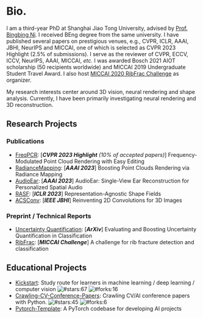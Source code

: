 # Bio.
I am a third-year PhD at Shanghai Jiao Tong University, advised by <a href='https://scholar.google.com/citations?user=eUbmKwYAAAAJ'>Prof. Bingbing Ni</a>. I received BEng degree from the same university. I have published several papers on prestigious venues, e.g., CVPR, ICLR, AAAI, JBHI, NeurIPS and MICCAI, one of which is selected as CVPR 2023 Highlight (2.5% of submissions). I serve as the reviewer of CVPR, ECCV, ICCV, NeurIPS, AAAI, MICCAI, *etc.* I was awarded Bosch 2021 AIOT scholarship (50 recipients worldwide) and MICCAI 2019 Undergraduate Student Travel Award. I also host <a href='https://ribfrac.grand-challenge.org/'>MICCAI 2020 RibFrac Challenge</a> as organizer. 

My research interests center around 3D vision, neural rendering and shape analysis. Currently, I have been primarily investigating neural rendering and 3D reconstruction.


## Research Projects
### Publications
* [FreqPCR](https://github.com/yizhangphd/FreqPCR): [***CVPR 2023 Highlight*** *(10% of accepted papers)*]  Frequency-Modulated Point Cloud Rendering with Easy Editing
* [RadianceMapping](https://github.com/seanywang0408/RadianceMapping): [***AAAI 2023***] Boosting Point Clouds Rendering via Radiance Mapping
* [AudioEar](https://github.com/seanywang0408/AudioEar): [***AAAI 2023***] AudioEar: Single-View Ear Reconstruction for Personalized Spatial Audio 
* [RASF](https://github.com/seanywang0408/RASF): [***ICLR 2023***] Representation-Agnostic Shape Fields
* [ACSConv](https://github.com/M3DV/ACSConv): [***IEEE JBHI***] Reinventing 2D Convolutions for 3D Images

### Preprint / Technical Reports
* [Uncertainty Quantification](https://arxiv.org/abs/1909.06030): [***ArXiv***] Evaluating and Boosting Uncertainty Quantification in Classification
* [RibFrac](https://ribfrac.grand-challenge.org/): [***MICCAI Challenge***] A challenge for rib fracture detection and classification

## Educational Projects
* [Kickstart](https://github.com/M3DV/Kickstart): Study route for learners in machine learning / deep learning / computer vision ![#stars:67](https://img.shields.io/github/stars/M3DV/Kickstart) ![#forks:16](https://img.shields.io/github/forks/M3DV/Kickstart)
* [Crawling-CV-Conference-Papers](https://github.com/seanywang0408/Crawling-CV-Conference-Papers): Crawling CV/AI conference papers with Python. ![#stars:45](https://img.shields.io/github/stars/seanywang0408/Crawling-CV-Conference-Papers) ![#forks:6](https://img.shields.io/github/forks/seanywang0408/Crawling-CV-Conference-Papers)
* [Pytorch-Template](https://github.com/seanywang0408/PyTorch-Template): A PyTorch codebase for developing AI projects



<!--
### Hi there 👋

**seanywang0408/seanywang0408** is a ✨ _special_ ✨ repository because its `README.md` (this file) appears on your GitHub profile.

Here are some ideas to get you started:

- 🔭 I’m currently working on ...
- 🌱 I’m currently learning ...
- 👯 I’m looking to collaborate on ...
- 🤔 I’m looking for help with ...
- 💬 Ask me about ...
- 📫 How to reach me: ...
- 😄 Pronouns: ...
- ⚡ Fun fact: ...
-->
